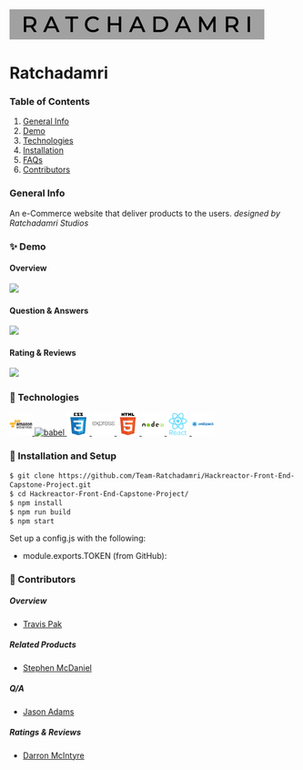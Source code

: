 <img src="./images/banner.png">

# Ratchadamri

### Table of Contents

1. [General Info](#🌴-General-Info)
2. [Demo](#✨-Demo)
3. [Technologies](#🧪-Technologies)
4. [Installation](#🚀-Installation)
5. [FAQs](#FAQS)
6. [Contributors](#🤝-Contributors)

### General Info

An e-Commerce website that deliver products to the users.
_designed by Ratchadamri Studios_

### ✨ Demo

#### Overview

![](https://imgur.com/mvh8RJA.jpg)

#### Question & Answers

![](https://imgur.com/dkjmMNq.jpg)

#### Rating & Reviews

![](https://imgur.com/lxVWeCD.jpg)

### 🧪 Technologies

<p align="left"> <a href="https://aws.amazon.com" target="_blank" rel="noreferrer"> <img src="https://raw.githubusercontent.com/devicons/devicon/master/icons/amazonwebservices/amazonwebservices-original-wordmark.svg" alt="aws" width="40" height="40"/> </a> <a href="https://babeljs.io/" target="_blank" rel="noreferrer"> <img src="https://www.vectorlogo.zone/logos/babeljs/babeljs-icon.svg" alt="babel" width="40" height="40"/> </a> <a href="https://www.w3schools.com/css/" target="_blank" rel="noreferrer"> <img src="https://raw.githubusercontent.com/devicons/devicon/master/icons/css3/css3-original-wordmark.svg" alt="css3" width="40" height="40"/> </a> <a href="https://expressjs.com" target="_blank" rel="noreferrer"> <img src="https://raw.githubusercontent.com/devicons/devicon/master/icons/express/express-original-wordmark.svg" alt="express" width="40" height="40"/> </a> <a href="https://www.w3.org/html/" target="_blank" rel="noreferrer"> <img src="https://raw.githubusercontent.com/devicons/devicon/master/icons/html5/html5-original-wordmark.svg" alt="html5" width="40" height="40"/> </a> <a href="https://nodejs.org" target="_blank" rel="noreferrer"> <img src="https://raw.githubusercontent.com/devicons/devicon/master/icons/nodejs/nodejs-original-wordmark.svg" alt="nodejs" width="40" height="40"/> </a> <a href="https://reactjs.org/" target="_blank" rel="noreferrer"> <img src="https://raw.githubusercontent.com/devicons/devicon/master/icons/react/react-original-wordmark.svg" alt="react" width="40" height="40"/> </a> <a href="https://webpack.js.org" target="_blank" rel="noreferrer"> <img src="https://raw.githubusercontent.com/devicons/devicon/d00d0969292a6569d45b06d3f350f463a0107b0d/icons/webpack/webpack-original-wordmark.svg" alt="webpack" width="40" height="40"/> </a> </p>

### 🚀 Installation and Setup

```
$ git clone https://github.com/Team-Ratchadamri/Hackreactor-Front-End-Capstone-Project.git
$ cd Hackreactor-Front-End-Capstone-Project/
$ npm install
$ npm run build
$ npm start
```

Set up a config.js with the following:

- module.exports.TOKEN (from GitHub):

### 🤝 Contributors

##### Overview

- [Travis Pak](https://www.linkedin.com/in/travis-pak-5b2851104/)

##### Related Products

- [Stephen McDaniel](https://www.linkedin.com/in/victor-mcdaniel/)

##### Q/A

- [Jason Adams](https://www.linkedin.com/in/jason-adams-b88086146/)

##### Ratings & Reviews

- [Darron McIntyre](www.linkedin.com/in/darron-mcintyre90)

